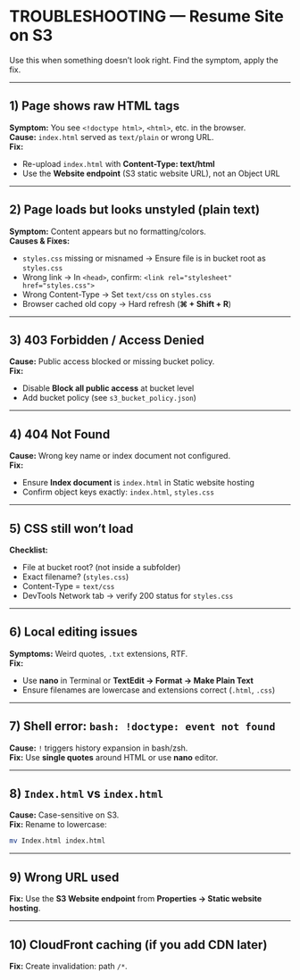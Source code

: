 # TROUBLESHOOTING — Resume Site on S3

Use this when something doesn’t look right. Find the symptom, apply the fix.

---

## 1) Page shows raw HTML tags
**Symptom:** You see `<!doctype html>`, `<html>`, etc. in the browser.  
**Cause:** `index.html` served as `text/plain` or wrong URL.  
**Fix:**
- Re-upload `index.html` with **Content-Type: text/html**
- Use the **Website endpoint** (S3 static website URL), not an Object URL

---

## 2) Page loads but looks unstyled (plain text)
**Symptom:** Content appears but no formatting/colors.  
**Causes & Fixes:**
- `styles.css` missing or misnamed → Ensure file is in bucket root as `styles.css`
- Wrong link → In `<head>`, confirm: `<link rel="stylesheet" href="styles.css">`
- Wrong Content-Type → Set `text/css` on `styles.css`
- Browser cached old copy → Hard refresh (**⌘ + Shift + R**)

---

## 3) 403 Forbidden / Access Denied
**Cause:** Public access blocked or missing bucket policy.  
**Fix:**
- Disable **Block all public access** at bucket level
- Add bucket policy (see `s3_bucket_policy.json`)

---

## 4) 404 Not Found
**Cause:** Wrong key name or index document not configured.  
**Fix:**
- Ensure **Index document** is `index.html` in Static website hosting
- Confirm object keys exactly: `index.html`, `styles.css`

---

## 5) CSS still won’t load
**Checklist:**
- File at bucket root? (not inside a subfolder)
- Exact filename? (`styles.css`)
- Content-Type = `text/css`
- DevTools Network tab → verify 200 status for `styles.css`

---

## 6) Local editing issues
**Symptoms:** Weird quotes, `.txt` extensions, RTF.  
**Fix:**
- Use **nano** in Terminal or **TextEdit → Format → Make Plain Text**
- Ensure filenames are lowercase and extensions correct (`.html`, `.css`)

---

## 7) Shell error: `bash: !doctype: event not found`
**Cause:** `!` triggers history expansion in bash/zsh.  
**Fix:** Use **single quotes** around HTML or use **nano** editor.

---

## 8) `Index.html` vs `index.html`
**Cause:** Case-sensitive on S3.  
**Fix:** Rename to lowercase:
```bash
mv Index.html index.html
```

---

## 9) Wrong URL used
**Fix:** Use the **S3 Website endpoint** from **Properties → Static website hosting**.

---

## 10) CloudFront caching (if you add CDN later)
**Fix:** Create invalidation: path `/*`.
